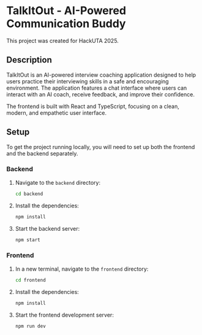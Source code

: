 # TalkItOut - AI-Powered Communication Buddy

This project was created for HackUTA 2025.

## Description

TalkItOut is an AI-powered interview coaching application designed to help users practice their interviewing skills in a safe and encouraging environment. The application features a chat interface where users can interact with an AI coach, receive feedback, and improve their confidence.

The frontend is built with React and TypeScript, focusing on a clean, modern, and empathetic user interface.

## Setup

To get the project running locally, you will need to set up both the frontend and the backend separately.

### Backend

1.  Navigate to the `backend` directory:
    ```bash
    cd backend
    ```

2.  Install the dependencies:
    ```bash
    npm install
    ```

3.  Start the backend server:
    ```bash
    npm start
    ```

### Frontend

1.  In a new terminal, navigate to the `frontend` directory:
    ```bash
    cd frontend
    ```

2.  Install the dependencies:
    ```bash
    npm install
    ```

3.  Start the frontend development server:
    ```bash
    npm run dev

